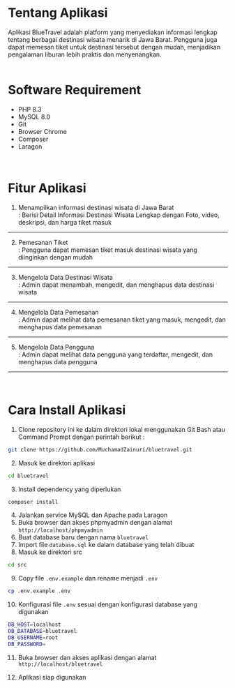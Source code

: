 # Tentang Aplikasi
Aplikasi BlueTravel adalah platform yang menyediakan informasi lengkap tentang berbagai destinasi wisata menarik di Jawa Barat. Pengguna juga dapat memesan tiket untuk destinasi tersebut dengan mudah, menjadikan pengalaman liburan lebih praktis dan menyenangkan.
<br />
<br />

# Software Requirement
* PHP 8.3
* MySQL 8.0
* Git
* Browser Chrome
* Composer
* Laragon
<br />

# Fitur Aplikasi
1. Menampilkan informasi destinasi wisata di Jawa Barat <br />
   : Berisi Detail Informasi Destinasi Wisata Lengkap dengan Foto, video, deskripsi, dan harga tiket masuk
<hr />

2. Pemesanan Tiket <br />
   : Pengguna dapat memesan tiket masuk destinasi wisata yang diinginkan dengan mudah
<hr />


3. Mengelola Data Destinasi Wisata <br />
   : Admin dapat menambah, mengedit, dan menghapus data destinasi wisata
<hr />

4. Mengelola Data Pemesanan <br />
   : Admin dapat melihat data pemesanan tiket yang masuk, mengedit, dan menghapus data pemesanan
<hr />

5. Mengelola Data Pengguna <br />
   : Admin dapat melihat data pengguna yang terdaftar, mengedit, dan menghapus data pengguna
<hr />
<br />

# Cara Install Aplikasi

1. Clone repository ini ke dalam direktori lokal menggunakan Git Bash atau Command Prompt dengan perintah berikut :
```bash
git clone https://github.com/MuchamadZainuri/bluetravel.git
```
2. Masuk ke direktori aplikasi
```bash
cd bluetravel
```
3. Install dependency yang diperlukan
```bash
composer install
```
4. Jalankan service MySQL dan Apache pada Laragon
5. Buka browser dan akses phpmyadmin dengan alamat `http://localhost/phpmyadmin`
6. Buat database baru dengan nama `bluetravel`
7. Import file `database.sql` ke dalam database yang telah dibuat
8. Masuk ke direktori src
```bash
cd src
```
9. Copy file `.env.example` dan rename menjadi `.env`
```bash
cp .env.example .env
```
10. Konfigurasi file `.env` sesuai dengan konfigurasi database yang digunakan
```bash
DB_HOST=localhost
DB_DATABASE=bluetravel
DB_USERNAME=root
DB_PASSWORD=
```
11. Buka browser dan akses aplikasi dengan alamat `http://localhost/bluetravel`
    
12. Aplikasi siap digunakan
